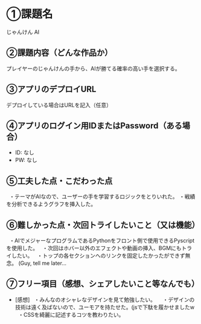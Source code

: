# ①課題名
じゃんけん AI

## ②課題内容（どんな作品か）
プレイヤーのじゃんけんの手から、AIが勝てる確率の高い手を選択する。

## ③アプリのデプロイURL
デプロイしている場合はURLを記入（任意）

## ④アプリのログイン用IDまたはPassword（ある場合）
- ID: なし
- PW: なし

## ⑤工夫した点・こだわった点
  ・テーマがAIなので、ユーザーの手を学習するロジックをとりいれた。
  ・戦績を分析できるようグラフを挿入した。

## ⑥難しかった点・次回トライしたいこと（又は機能）
  ・AIでメジャーなプログラムであるPythonをフロント側で使用できるPyscriptを使用した。
  ・次回はホバー以外のエフェクトや動画の挿入、BGMにもトライしたい。
  ・トップの各セクションへのリンクを固定したかったができず無念。 (Guy, tell me later...
　　


## ⑦フリー項目（感想、シェアしたいこと等なんでも）
- [感想]
  ・みんなのオシャレなデザインを見て勉強したい。　
  ・デザインの技術は遠く及ばないので、ユーモアを持たせた。(jsで下駄を履かせましたw
  ・CSSを綺麗に記述するコツを教わりたい。
